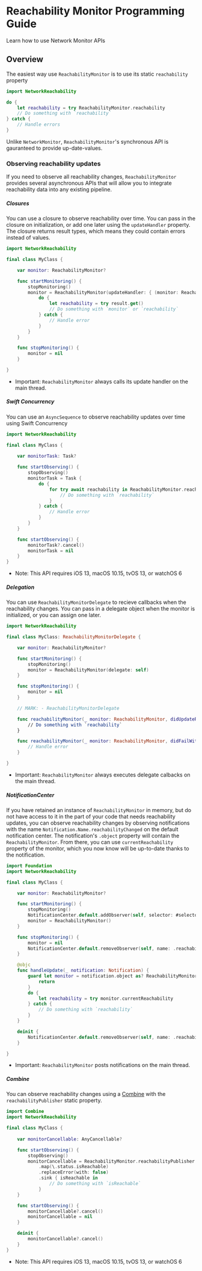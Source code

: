 # Reachability Monitor Programming Guide

Learn how to use Network Monitor APIs

## Overview

The easiest way use ``ReachabilityMonitor`` is to use its static `reachability` property

```swift
import NetworkReachability

do {
    let reachability = try ReachabilityMonitor.reachability
    // Do something with `reachability`
} catch {
    // Handle errors
}
```

Unlike ``NetworkMonitor``, ``ReachabilityMonitor``'s synchronous API is gauranteed to provide up-date-values. 

### Observing reachability updates

If you need to observe all reachability changes, ``ReachabilityMonitor`` provides several asynchronous APIs that will allow you to integrate reachability data into any existing pipeline.

##### Closures

You can use a closure to observe reachability over time. You can pass in the closure on initialization, or add one later using the `updateHandler` property. The closure returns result types, which means they could contain errors instead of values.

```swift
import NetworkReachability

final class MyClass {

    var monitor: ReachabilityMonitor?

    func startMonitoring() {
        stopMonitoring()
        monitor = ReachabilityMonitor(updateHandler: { (monitor: ReachabilityMonitor, result: ReachabilityMonitor.Result) in
            do {
                let reachability = try result.get()
                // Do something with `monitor` or `reachability`
            } catch {
                // Handle error
            }
        }
    }

    func stopMonitoring() {
        monitor = nil
    }

}
```

- Important: ``ReachabilityMonitor`` always calls its update handler on the main thread.

##### Swift Concurrency

You can use an `AsyncSequence` to observe reachability updates over time using Swift Concurrency

```swift
import NetworkReachability

final class MyClass {
    
    var monitorTask: Task?

    func startObserving() {
        stopObserving()
        monitorTask = Task {
            do {
                for try await reachability in ReachabilityMonitor.reachabilityMonitorUpdates {
                    // Do something with `reachability`
                }
            } catch {
                // Handle error
            }
        }
    }

    func startObserving() {
        monitorTask?.cancel()
        monitorTask = nil
    }
}
```

- Note: This API requires iOS 13, macOS 10.15, tvOS 13, or watchOS 6

##### Delegation

You can use ``ReachabilityMonitorDelegate`` to recieve callbacks when the reachability changes. You can pass in a delegate object when the monitor is initialized, or you can assign one later.

```swift
import NetworkReachability

final class MyClass: ReachabilityMonitorDelegate {

    var monitor: ReachabilityMonitor?

    func startMonitoring() {
        stopMonitoring()
        monitor = ReachabilityMonitor(delegate: self)
    }

    func stopMonitoring() {
        monitor = nil
    }

    // MARK: - ReachabilityMonitorDelegate

    func reachabilityMonitor(_ monitor: ReachabilityMonitor, didUpdateReachability reachability: Reachability)
        // Do something with `reachability`
    }

    func reachabilityMonitor(_ monitor: ReachabilityMonitor, didFailWithError error: Error) {
        // Handle error
    }

}
```

- Important: ``ReachabilityMonitor`` always executes delegate calbacks on the main thread.

##### NotificationCenter

If you have retained an instance of ``ReachabilityMonitor`` in memory, but do not have access to it in the part of your code that needs reachability updates, you can 
observe reachability changes by observing notifications with the name `Notification.Name.reachabilityChanged` on the default notification center. The notification's `.object` property will contain the ``ReachabilityMonitor``. From there, you can use `currentReachability` property of the monitor, which you now know will be up-to-date thanks to the notification.

```swift
import Foundation
import NetworkReachability

final class MyClass {

    var monitor: ReachabilityMonitor?

    func startMonitoring() {
        stopMonitoring()
        NotificationCenter.default.addObserver(self, selector: #selector(handleUpdate:), name: .reachabilityhChanged)
        monitor = ReachabilityMonitor()
    }

    func stopMonitoring() {
        monitor = nil
        NotificationCenter.default.removeObserver(self, name: .reachabilityChanged)
    }

    @objc
    func handleUpdate(_ notification: Notification) {
        guard let monitor = notification.object as? ReachabilityMonitor else {
            return
        }
        do {
            let reachability = try monitor.currentReachability
        } catch {
            // Do something with `reachability`
        }
    }

    deinit {
        NotificationCenter.default.removeObserver(self, name: .reachabilityChanged)
    }

}
```

- Important: ``ReachabilityMonitor`` posts notifications on the main thread.

##### Combine

You can observe reachability changes using a [Combine](https://developer.apple.com/documentation/combine) with the `reachabilityPublisher` static property.

```swift
import Combine
import NetworkReachability

final class MyClass {
    
    var monitorCancellable: AnyCancellable?

    func startObserving() {
        stopObserving()
        monitorCancellable = ReachabilityMonitor.reachabilityPublisher
            .map(\.status.isReachable)
            .replaceError(with: false)
            .sink { isReachable in
                // Do something with `isReachable`
            }
    }

    func startObserving() {
        monitorCancellable?.cancel()
        monitorCancellable = nil
    }

    deinit {
        monitorCancellable?.cancel()
    }
}
```

- Note: This API requires iOS 13, macOS 10.15, tvOS 13, or watchOS 6
